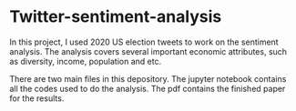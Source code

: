 # Twitter-sentiment-analysis
 In this project, I used 2020 US election tweets to work on the sentiment analysis. The analysis covers several important economic attributes, such as diversity, income, population and etc.
 
 There are two main files in this depository. The jupyter notebook contains all the codes used to do the analysis. The pdf contains the finished paper for the results.
